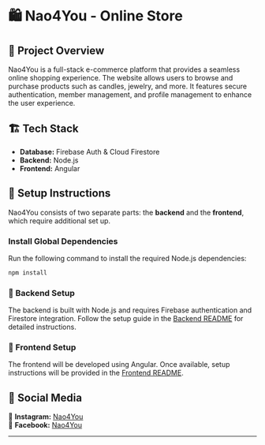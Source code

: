 # 🛍️ Nao4You - Online Store

## 📌 Project Overview

Nao4You is a full-stack e-commerce platform that provides a seamless online shopping experience. The website allows
users to browse and purchase products such as candles, jewelry, and more. It features secure authentication, member
management, and profile management to enhance the user experience.

## 🏗️ Tech Stack

- **Database:** Firebase Auth & Cloud Firestore
- **Backend:** Node.js
- **Frontend:** Angular

## 🔧 Setup Instructions
Nao4You consists of two separate parts: the **backend** and the **frontend**, which require additional set up.

### Install Global Dependencies
Run the following command to install the required Node.js dependencies:
```sh
npm install
```

### 🚀 Backend Setup

The backend is built with Node.js and requires Firebase authentication and Firestore integration. Follow the setup guide
in the [Backend README](backend/readMe.md) for detailed instructions.

### 🎨 Frontend Setup

The frontend will be developed using Angular. Once available, setup instructions will be provided in
the [Frontend README]().

## 🔗 Social Media

📸 **Instagram:** [Nao4You](https://www.instagram.com/nao_foryou?utm_source=ig_web_button_share_sheet&igsh=ZDNlZDc0MzIxNw==)  
📘 **Facebook:** [Nao4You](https://www.facebook.com/p/Nao4You-100086769682698/)

---